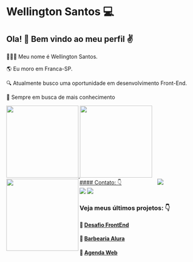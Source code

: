 # Wellington Santos :computer:

## Ola! :wave:  Bem vindo ao meu perfil ✌️
👱🏼‍♂️ Meu nome é Wellington Santos.<br/>

🌎 Eu moro em Franca-SP.<br/>

🔍 Atualmente busco uma oportunidade em desenvolvimento Front-End.<br/>

🚀 Sempre em busca de mais conhecimento

<div>
<a href="https://github.com/WSantos79">
<img height="190em" src="https://github-readme-stats.vercel.app/api?username=WSantos79&show_icons=true&theme=highcontrast&include_all_commits=true&count_private=true"/>
<img height="190em" src="https://github-readme-stats.vercel.app/api/top-langs/?username=WSantos79&layout=compact&langs_count=7&theme=highcontrast"/>
<img height="190em" align="left" src="https://github-readme-streak-stats.herokuapp.com/?user=WSantos79&theme=highcontrast"/>   
<img hspace="90"  align="right" src="https://user-images.githubusercontent.com/58752564/148696670-d7dae903-4422-42a8-9e26-88deedc2834f.png"/>
</div>   
#### Contato: 👇
<a href="mailto:wellingtonsantos7799@gmail.com" target="_blank"><img src="https://img.shields.io/badge/-Gmail-%23333?style=for-the-badge&amp;logo=gmail&amp;logoColor=white" target="_blank"></a>   <a href="https://www.linkedin.com/in/wellingtonsantos79/" target="_blank"><img src="https://img.shields.io/badge/-LinkedIn-%230077B5?style=for-the-badge&logo=linkedin&logoColor=white" target="_blank"></a> 

   
 ### Veja meus últimos projetos: 👇
 #### :pushpin: [Desafio FrontEnd](https://github.com/WSantos79/AluraDev)
 #### :pushpin: [Barbearia Alura](https://github.com/WSantos79/Projeto-Barbearia-Alura)
 #### :pushpin: [Agenda Web](https://github.com/WSantos79/Projeto-Agenda-Web)
